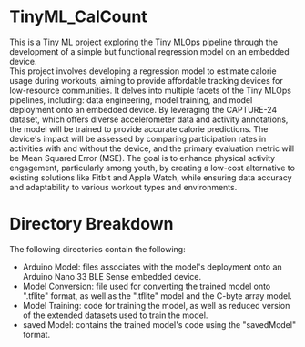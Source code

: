 # TinyML_CalCount
This is a Tiny ML project exploring the Tiny MLOps pipeline through the development of a simple but functional regression model on an embedded device.
</br>
This project involves developing a regression model to estimate calorie usage during workouts, aiming to provide affordable tracking devices for low-resource communities. It delves into multiple facets of the Tiny MLOps pipelines, including: data engineering, model training, and model deployment onto an embedded device. By leveraging the CAPTURE-24 dataset, which offers diverse accelerometer data and activity annotations, the model will be trained to provide accurate calorie predictions. The device's impact will be assessed by comparing participation rates in activities with and without the device, and the primary evaluation metric will be Mean Squared Error (MSE). The goal is to enhance physical activity engagement, particularly among youth, by creating a low-cost alternative to existing solutions like Fitbit and Apple Watch, while ensuring data accuracy and adaptability to various workout types and environments.

# Directory Breakdown
The following directories contain the following:
<ul>
  <li>Arduino Model: files associates with the model's deployment onto an Arduino Nano 33 BLE Sense embedded device.</li>
  <li>Model Conversion: file used for converting the trained model onto ".tflite" format, as well as the ".tflite" model and the C-byte array model.</li>
  <li>Model Training: code for training the model, as well as reduced version of the extended datasets used to train the model. </li>
  <li>saved Model: contains the trained model's code using the "savedModel" format.</li>
</ul>

